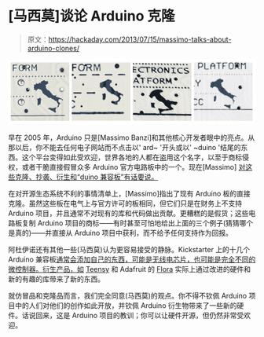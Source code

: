 # [马西莫]谈论 Arduino 克隆

> 原文：<https://hackaday.com/2013/07/15/massimo-talks-about-arduino-clones/>

![pick one](img/e8b8f0acf2d83c3e8775575f402f3bd0.png)

早在 2005 年，Arduino 只是[Massimo Banzi]和其他核心开发者眼中的亮点。从那以后，你不能去任何电子网站而不点击以' ard~ '开头或以' ~duino '结尾的东西。这个平台变得如此受欢迎，世界各地的人都在盗用这个名字，以至于商标侵权，或者干脆直接假冒众多 Arduino 官方电路板中的一个。现在[Massimo] [对这些克隆、抄袭、衍生和“duino 兼容板”有话要说。](http://blog.arduino.cc/2013/07/10/send-in-the-clones/)

在对开源生态系统不利的事情清单上，[Massimo]指出了现有 Arduino 板的直接克隆。虽然这些板在电气上与官方许可的板相同，但它们只是在财务上不支持 Arduino 项目，并且通常不对现有的库和代码做出贡献。更糟糕的是假货；这些电路板复制 Arduino 项目的商标——有时甚至可怕地给出上面的三个例子(猜猜哪个是真的)——并直接从 Arduino 项目中获利，而不给予任何支持作为回报。

阿杜伊诺还有其他一些(马西莫)认为更容易接受的静脉。Kickstarter 上的十几个 Arduino 兼容板[通常会添加自己的东西，可能是无线电芯片，也可能是完全不同的微控制器。衍生产品，如](http://www.kickstarter.com/projects/search?term=Arduino) [Teensy](http://www.pjrc.com/teensy/) 和 Adafruit 的 [Flora](http://www.adafruit.com/products/659) 实际上通过改进的硬件和新的有趣的库带来了新的东西。

就仿冒品和克隆品而言，我们完全同意(马西莫)的观点。你不得不钦佩 Arduino 项目中的人们对他们的创作如此开放，并钦佩 Arduino 衍生物带来了一些新的硬件。话说回来，这是 Arduino 项目的教训；你可以让硬件开源，但仍然非常受欢迎。
